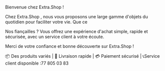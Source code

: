 Bienvenue chez Extra.Shop !

Chez Extra.Shop , nous vous proposons une large gamme d'objets du quotidien pour faciliter votre vie. Que ce

Nos fiançailles ? Vous offrez une expérience d'achat simple, rapide et sécurisée, avec un service client à votre écoute.

Merci de votre confiance et bonne découverte sur Extra.Shop !

📦 Des produits variés | 🚚 Livraison rapide | 💳 Paiement sécurisé | 📞Service client disponible :77 805 03 83
